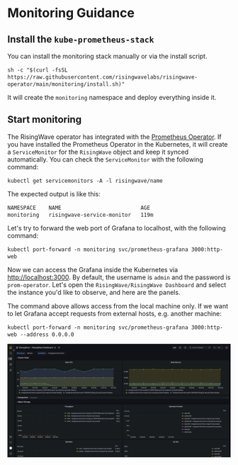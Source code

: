 # Monitoring Guidance

## Install the `kube-prometheus-stack`

You can install the monitoring stack manually or via the install script.

```shell
sh -c "$(curl -fsSL https://raw.githubusercontent.com/risingwavelabs/risingwave-operator/main/monitoring/install.sh)"
```

It will create the `monitoring` namespace and deploy everything inside it.

## Start monitoring

The RisingWave operator has integrated with the [Prometheus Operator](https://github.com/prometheus-operator/prometheus-operator). If you have installed the Prometheus Operator in the Kubernetes, it will create a `ServiceMonitor` for the `RisingWave` object and keep it synced automatically. You can check the `ServiceMonitor` with the following command:

```shell
kubectl get servicemonitors -A -l risingwave/name
```

The expected output is like this:

```plain
NAMESPACE    NAME                         AGE
monitoring   risingwave-service-monitor   119m
```

Let's try to forward the web port of Grafana to localhost, with the following command:

```shell
kubectl port-forward -n monitoring svc/prometheus-grafana 3000:http-web
```

Now we can access the Grafana inside the Kubernetes via [http://localhost:3000](http://localhost:3000). By default, the username is `admin` and the password is `prom-operator`.
Let's open the `RisingWave/RisingWave Dashboard` and select the instance you'd like to observe, and here are the panels.

The command above allows access from the local machine only.
If we want to let Grafana accept requests from external hosts, e.g. another machine:
```shell
kubectl port-forward -n monitoring svc/prometheus-grafana 3000:http-web --address 0.0.0.0
```

![RisingWave Dashboard](../docs/assets/risingwave-dashboard.png)
